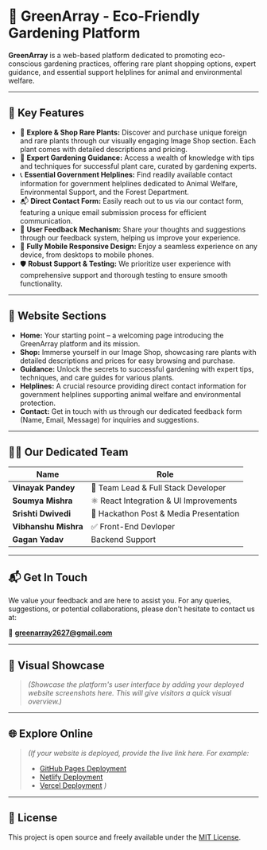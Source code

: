 # 🌱 GreenArray - Eco-Friendly Gardening Platform

**GreenArray** is a web-based platform dedicated to promoting eco-conscious gardening practices, offering rare plant shopping options, expert guidance, and essential support helplines for animal and environmental welfare.

---

## 🚀 Key Features

- 🌿 **Explore & Shop Rare Plants:** Discover and purchase unique foreign and rare plants through our visually engaging Image Shop section. Each plant comes with detailed descriptions and pricing.
- 📘 **Expert Gardening Guidance:** Access a wealth of knowledge with tips and techniques for successful plant care, curated by gardening experts.
- 📞 **Essential Government Helplines:** Find readily available contact information for government helplines dedicated to Animal Welfare, Environmental Support, and the Forest Department.
- 📬 **Direct Contact Form:** Easily reach out to us via our contact form, featuring a unique email submission process for efficient communication.
- 🧾 **User Feedback Mechanism:** Share your thoughts and suggestions through our feedback system, helping us improve your experience.
- 📱 **Fully Mobile Responsive Design:** Enjoy a seamless experience on any device, from desktops to mobile phones.
- 🛡️ **Robust Support & Testing:** We prioritize user experience with comprehensive support and thorough testing to ensure smooth functionality.

---

## 🧭 Website Sections

- **Home:** Your starting point – a welcoming page introducing the GreenArray platform and its mission.
- **Shop:** Immerse yourself in our Image Shop, showcasing rare plants with detailed descriptions and prices for easy browsing and purchase.
- **Guidance:** Unlock the secrets to successful gardening with expert tips, techniques, and care guides for various plants.
- **Helplines:** A crucial resource providing direct contact information for government helplines supporting animal welfare and environmental protection.
- **Contact:** Get in touch with us through our dedicated feedback form (Name, Email, Message) for inquiries and suggestions.

---

## 🧑‍💻 Our Dedicated Team

| Name             | Role                                      |
|------------------|-------------------------------------------|
| **Vinayak Pandey** | 🔧 Team Lead & Full Stack Developer        |
| **Soumya Mishra** | ⚛️ React Integration & UI Improvements    |
| **Srishti Dwivedi**| 🧩 Hackathon Post & Media Presentation     |
| **Vibhanshu Mishra**| ✅ Front-End Devloper                |
| **Gagan Yadav** | Backend Support

---

## 📬 Get In Touch

We value your feedback and are here to assist you. For any queries, suggestions, or potential collaborations, please don't hesitate to contact us at:

📧 **greenarray2627@gmail.com**

---

## 📸 Visual Showcase

> _(Showcase the platform's user interface by adding your deployed website screenshots here. This will give visitors a quick visual overview.)_

---

## 🌐 Explore Online

> _(If your website is deployed, provide the live link here. For example:_
> - [GitHub Pages Deployment](your-github-pages-link)
> - [Netlify Deployment](your-netlify-link)
> - [Vercel Deployment](your-vercel-link)
> _)_

---

## 📜 License

This project is open source and freely available under the [MIT License](LICENSE).
